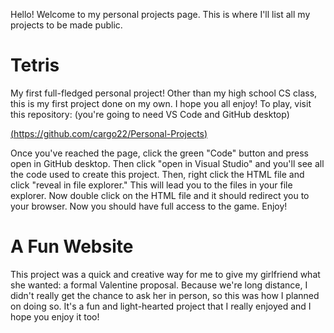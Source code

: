 Hello! Welcome to my personal projects page. This is where I'll list all my projects to be made public.

# Tetris
My first full-fledged personal project! Other than my high school CS class, this is my first project done on my own. I hope you all enjoy! To play,
visit this repository: (you're going to need VS Code and GitHub desktop)

[(https://github.com/cargo22/Personal-Projects)](https://github.com/cargo22/Personal-Projects)

Once you've reached the page, click the green "Code" button and press open in GitHub desktop. Then click "open in Visual Studio" and you'll see all the code used to create this project. Then, right click the HTML file and click "reveal in file explorer." This will lead you to the files in your file explorer. Now double click on the HTML file and it should redirect you to your browser. Now you should have full access to the game. Enjoy!

# A Fun Website
This project was a quick and creative way for me to give my girlfriend what she wanted: a formal Valentine proposal. Because we're long distance, I didn't really get the chance to ask her in person, so this was how I planned on doing so. It's a fun and light-hearted project that I really enjoyed and I hope you enjoy it too!
